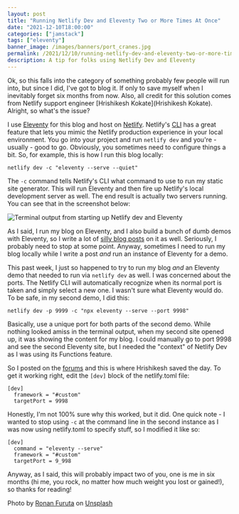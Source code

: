 ```yaml
---
layout: post
title: "Running Netlify Dev and Eleventy Two or More Times At Once"
date: "2021-12-10T18:00:00"
categories: ["jamstack"]
tags: ["eleventy"]
banner_image: /images/banners/port_cranes.jpg
permalink: /2021/12/10/running-netlify-dev-and-eleventy-two-or-more-times.html
description: A tip for folks using Netlify Dev and Eleventy
---
```


Ok, so this falls into the category of something probably few people will run into, but since I did, I've got to blog it. If only to save myself when I inevitably forget six months from now. Also, all credit for this solution comes from Netlify support engineer [Hrishikesh Kokate](Hrishikesh Kokate). Alright, so what's the issue?

I use [Eleventy](https://www.11ty.dev/) for this blog and host on [Netlify](https://www.netlify.com/). Netlify's [CLI](https://docs.netlify.com/cli/get-started/) has a great feature that lets you mimic the Netlify production experience in your local environment. You go into your project and run `netlify dev` and you're - usually - good to go. Obviously, you sometimes need to configure things a bit. So, for example, this is how I run this blog locally:

	netlify dev -c "eleventy --serve --quiet"

The `-c` command tells Netlify's CLI what command to use to run my static site generator. This will run Eleventy and then fire up Netlify's local development server as well. The end result is actually two servers running. You can see that in the screenshot below:

<p>
<img data-src="https://static.raymondcamden.com/images/2021/12/ntl.jpg" alt="Terminal output from starting up Netlify dev and Eleventy" class="lazyload imgborder imgcenter">
</p>

As I said, I run my blog on Eleventy, and I also build a bunch of dumb demos with Eleventy, so I write a lot of [silly blog posts](https://www.raymondcamden.com/tags/eleventy) on it as well. Seriously, I probably need to stop at some point. Anyway, sometimes I need to run my blog locally while I write a post *and* run an instance of Eleventy for a demo. 

This past week, I just so happened to try to run my blog *and* an Eleventy demo that needed to run via `netlify dev` as well. I was concerned about the ports. The Netlify CLI will automatically recognize when its normal port is taken and simply select a new one. I wasn't sure what Eleventy would do. To be safe, in my second demo, I did this:

	netlify dev -p 9999 -c "npx eleventy --serve --port 9998"

Basically, use a unique port for both parts of the second demo. While nothing looked amiss in the terminal output, when my second site opened up, it was showing the content for my blog. I could manually go to port 9998 and see the second Eleventy site, but I needed the "context" of Netlify Dev as I was using its Functions feature. 

So I posted on the [forums](https://answers.netlify.com/t/two-instances-of-ntl-dev/48287) and this is where Hrishikesh saved the day. To get it working right, edit the `[dev]` block of the netlify.toml file:

```
[dev]
  framework = "#custom"
  targetPort = 9998
```

Honestly, I'm not 100% sure why this worked, but it did. One quick note - I wanted to stop using `-c` at the command line in the second instance as I was now using netlify.toml to specify stuff, so I modified it like so:

```
[dev]
  command = "eleventy --serve"
  framework = "#custom"
  targetPort = 9_998
```

Anyway, as I said, this will probably impact two of you, one is me in six months (hi me, you rock, no matter how much weight you lost or gained!), so thanks for reading!

Photo by <a href="https://unsplash.com/@ronan18?utm_source=unsplash&utm_medium=referral&utm_content=creditCopyText">Ronan Furuta</a> on <a href="https://unsplash.com/s/photos/ports?utm_source=unsplash&utm_medium=referral&utm_content=creditCopyText">Unsplash</a>
  